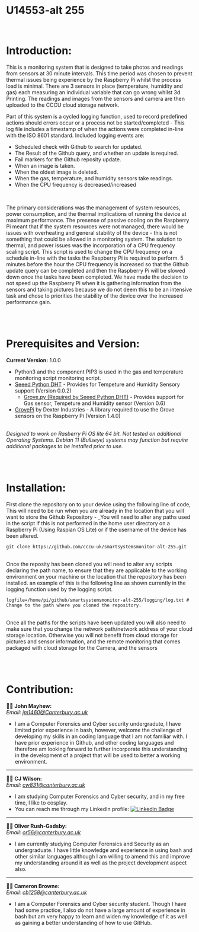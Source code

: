U14553-alt 255
====
<br>

# Introduction:

This is a monitoring system that is designed to take photos and readings from sensors at 30 minute intervals. This time period was chosen to prevent thermal issues being experience by the Raspberry Pi whilst the process load is minimal. There are 3 sensors in place (temperature, humidity and gas) each measuring an individual variable that can go wrong whilst 3d Printing. The readings and images from the sensors and camera are then uploaded to the CCCU cloud storage network.

Part of this system is a cycled logging function, used to record predefined actions should errors occur or a process not be started/completed - This log file includes a timestamp of when the actions were completed in-line with the ISO 8601 standard. Included logging events are: <br>
* Scheduled check with Github to search for updated.
* The Result of the Github query, and whether an update is required. 
* Fail markers for the Github reposity update. 
* When an image is taken.
* When the oldest image is deleted.
* When the gas, temperature, and humidity sensors take readings. 
* When the CPU frequency is decreased/increased
<br>

The primary considerations was the management of system resources, power consumption, and the thermal implications of running the device at maximum performance. The presense of passive cooling on the Raspberry Pi meant that if the system resources were not managed, there would be issues with overheating and general stability of the device - this is not something that could be allowed in a monitoring system. The solution to thermal, and power issues was the incorporation of a CPU frequency scaling script. This script is used to change the CPU frequency on a schedule in-line with the tasks the Raspberry Pi is required to perform. 5 minutes before the hour the CPU frequency is increased so that the Github update query can be completed and then the Raspberry Pi will be slowed down once the tasks have been completed. We have made the decision to not speed up the Raspberry Pi when it is gathering information from the sensors and taking pictures because we do not deem this to be an intensive task and chose to priorities the stability of the device over the increased performance gain. 

<br><br>

# Prerequisites and Version:
**Current Version:** 1.0.0  
* Python3 and the component PIP3 is used in the gas and temperature monitoring script monitoring script.
* [Seeed Python DHT](https://github.com/Seeed-Studio/Seeed_Python_DHT) - Provides for Tempeture and Humidity Sensory support (Version 0.0.2)  
  * [Grove.py (Required by Seeed Python DHT)](https://github.com/Seeed-Studio/grove.py) - Provides support for Gas sensor, Tempeture and Humidity sensor (Version 0.6)  
* [GrovePi](https://github.com/DexterInd/GrovePi) by Dexter Industries - A library required to use the Grove sensors on the Raspberry Pi (Version 1.4.0)  

<br>_Designed to work on Rasberry Pi OS lite 64 bit. Not tested on additional Operating Systems. Debian 11 (Bullseye) systems may function but require additional packages to be installed prior to use._

<br><br>

# Installation:

First clone the repository on to your device using the following line of code, This will need to be run when you are already in the location that you will want to store the Github Repository - _You will need to alter any paths used in the script if this is not performed in the home user directory on a Raspberry Pi (Using Raspian OS Lite) or if the username of the device has been altered.
```Shell
git clone https://github.com/cccu-uk/smartsystemsmonitor-alt-255.git
```

<br>
Once the reposity has been cloned you will need to alter any scripts declaring the path name, to ensure that they are applicable to the working environment on your machine or the location that the repository has been installed. an example of this is the following line as shown currently in the logging function used by the logging script.

```Shell
logfile=/home/pi/github/smartsystemsmonitor-alt-255/logging/log.txt # Change to the path where you cloned the repository. 
```

<br>
Once all the paths for the scripts have been updated you will also need to make sure that you change the network path/network address of your cloud storage location. Otherwise you will not benefit from cloud storage for pictures and sensor information, and the remote monitoring that comes packaged with cloud storage for the Camera, and the sensors

<br><br>

# Contribution:

:man_technologist: **John Mayhew:**  
_Email: [jm1460@Canterbury.ac.uk](jm1460@Canterbury.ac.uk)_
- I am a Computer Forensics and Cyber security undergradute, I have limited prior experience in bash, however, welcome the challenge of developing my skills in an coding language that I am not familiar with. I have prior experience in Github, and other coding languages and therefore am looking forward to further incorporate this understanding in the development of a project that will be used to better a working environment.  

----

:woman_technologist: **CJ Wilson:**  
_Email: [cw831@canterbury.ac.uk](c.wilson831@canterbury.ac.uk)_
-	I am studying Computer Forensics and Cyber security, and in my free time, I like to cosplay.
-	You can reach me through my LinkedIn profile: [![Linkedin Badge](https://img.shields.io/badge/-CJ-blue?style=flat&logo=Linkedin&logoColor=white)](https://www.linkedin.com/in/claricejessicawilson/)

---

**:man_technologist:  Oliver Rush-Gadsby:**  
_Email: [or56@canterbury.ac.uk](or56@canterbury.ac.uk)_
- I am currently studying Computer Forensics and Security as an undergraduate. I have little knowledge and experience in using bash and other similar languages although I am willing to amend this and improve my understanding around it as well as the project development aspect also. 

---


**:woman_technologist: Cameron Browne:**  
_Email: [cb1258@canterbury.ac.uk](cb1258@canterbury.ac.uk)_
- I am a Computer Forensics and Cyber security student. Though I have had some practice, I also do not have a large amount of experience in bash but am very happy to learn and widen my knowledge of it as well as gaining a better understanding of how to use GitHub. 
